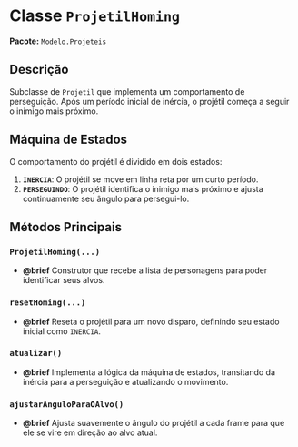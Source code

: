 # Classe `ProjetilHoming`

**Pacote:** `Modelo.Projeteis`

## Descrição

Subclasse de `Projetil` que implementa um comportamento de perseguição. Após um período inicial de inércia, o projétil começa a seguir o inimigo mais próximo.

## Máquina de Estados

O comportamento do projétil é dividido em dois estados:

1.  **`INERCIA`**: O projétil se move em linha reta por um curto período.
2.  **`PERSEGUINDO`**: O projétil identifica o inimigo mais próximo e ajusta continuamente seu ângulo para persegui-lo.

## Métodos Principais

### `ProjetilHoming(...)`
*   **@brief** Construtor que recebe a lista de personagens para poder identificar seus alvos.

### `resetHoming(...)`
*   **@brief** Reseta o projétil para um novo disparo, definindo seu estado inicial como `INERCIA`.

### `atualizar()`
*   **@brief** Implementa a lógica da máquina de estados, transitando da inércia para a perseguição e atualizando o movimento.

### `ajustarAnguloParaOAlvo()`
*   **@brief** Ajusta suavemente o ângulo do projétil a cada frame para que ele se vire em direção ao alvo atual.
